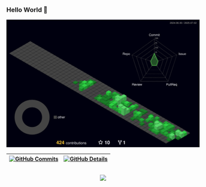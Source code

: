 ### Hello World 👋  

![Status](./profile-3d-contrib/profile-night-green.svg) 

  
 | [![GitHub Commits](http://github-profile-summary-cards.vercel.app/api/cards/productive-time?username=codeoj&theme=github_dark&utcOffset=-3)](https://github.com/vn7n24fzkq/github-profile-summary-cards) | [![GitHub Details](http://github-profile-summary-cards.vercel.app/api/cards/profile-details?username=codeoj&theme=github_dark)](https://github.com/vn7n24fzkq/github-profile-summary-cards) |  
 | ----------- | ----------- |

 
##
   <div align="center" >
     <img src="https://github-profile-trophy.vercel.app/?username=codeoj&row=1&column=6&theme=onestar&margin-w=15&margin-h=15"/>
  </div>
  
 






 
  
  

  


